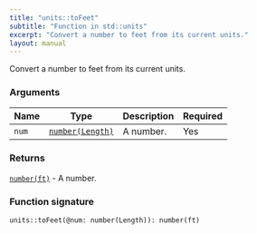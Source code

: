 ```yaml
---
title: "units::toFeet"
subtitle: "Function in std::units"
excerpt: "Convert a number to feet from its current units."
layout: manual
---
```


Convert a number to feet from its current units.


### Arguments

| Name | Type | Description | Required |
|----------|------|-------------|----------|
| `num` | [`number(Length)`](/docs/kcl-std/types/std-types-number) | A number. | Yes |

### Returns

[`number(ft)`](/docs/kcl-std/types/std-types-number) - A number.


### Function signature

```kcl
units::toFeet(@num: number(Length)): number(ft)
```


